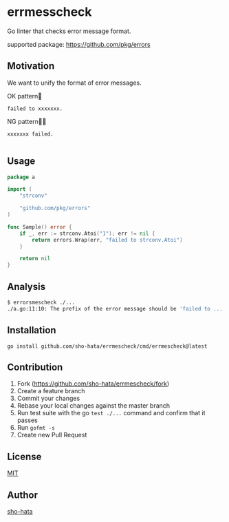 # errmesscheck
Go linter that checks error message format.

supported package: https://github.com/pkg/errors

## Motivation
We want to unify the format of error messages.

OK pattern🕺
```
failed to xxxxxxx.
```

NG pattern👮🏻
```
xxxxxxx failed.
```
```go

```
## Usage
```go
package a

import (
	"strconv"

	"github.com/pkg/errors"
)

func Sample() error {
	if _, err := strconv.Atoi("1"); err != nil {
		return errors.Wrap(err, "failed to strconv.Atoi")
	}

	return nil
}
```
## Analysis
```bash
$ errorsmescheck ./...
./a.go:11:10: The prefix of the error message should be 'failed to ...'
```

## Installation
```
go install github.com/sho-hata/errmescheck/cmd/errmescheck@latest
```

## Contribution
1. Fork (https://github.com/sho-hata/errmescheck/fork)
2. Create a feature branch
3. Commit your changes
4. Rebase your local changes against the master branch
5. Run test suite with the go `test ./...` command and confirm that it passes
6. Run `gofmt -s`
7. Create new Pull Request

## License
[MIT](https://github.com/sho-hata/errmescheck/blob/main/LICENSE)

## Author
[sho-hata](https://github.com/sho-hata)
